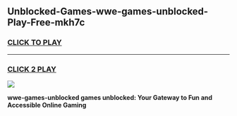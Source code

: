
## Unblocked-Games-wwe-games-unblocked-Play-Free-mkh7c
<h3>
<a href="https://premium76.site?title=wwe-games-unblocked&ref=20A">CLICK TO PLAY</a></h3>
<hr>

<h3>
<a href="https://premium76.site?title=wwe-games-unblocked&ref=20A">CLICK 2 PLAY</a>
  
</h3>

<a href="https://premium76.site?title=wwe-games-unblocked&ref=20A"><img src="https://clearcache.store/games.png"></a>


**wwe-games-unblocked games unblocked: Your Gateway to Fun and Accessible Online Gaming**
